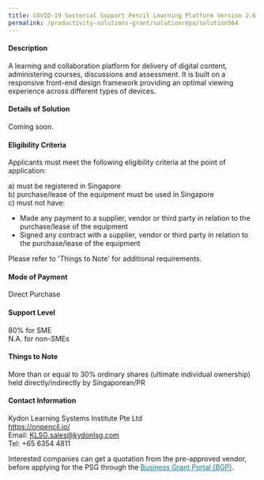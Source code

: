 ```yaml
---
title: COVID-19 Sectorial Support Pencil Learning Platform Version 2.6.0 - Package (251 to 350 Users)
permalink: /productivity-solutions-grant/solutionrepo/solution564
---
```


#### Description

A learning and collaboration platform for delivery of digital content, administering courses, discussions and assessment. It is built on a responsive front-end design framework providing an optimal viewing experience across different types of devices.

#### Details of Solution

Coming soon.

#### Eligibility Criteria

Applicants must meet the following eligibility criteria at the point of application:

a) must be registered in Singapore <br>
b) purchase/lease of the equipment must be used in Singapore <br>
c) must not have:
- Made any payment to a supplier, vendor or third party in relation to the purchase/lease of the equipment
- Signed any contract with a supplier, vendor or third party in relation to the purchase/lease of the equipment

Please refer to 'Things to Note' for additional requirements.

#### Mode of Payment
Direct Purchase

#### Support Level
80% for SME <br>
N.A. for non-SMEs

#### Things to Note
More than or equal to 30% ordinary shares (ultimate individual ownership) held directly/indirectly by Singaporean/PR

#### Contact Information
Kydon Learning Systems Institute Pte Ltd<br>https://onpencil.io/<br>Email: KLSG.sales@kydonlsg.com<br>Tel: +65 6354 4811

Interested companies can get a quotation from the pre-approved vendor, before applying for the PSG through the <a target='_blank' style='color:#037e8a' href='https://www.businessgrants.gov.sg/'>Business Grant Portal (BGP)</a>.
